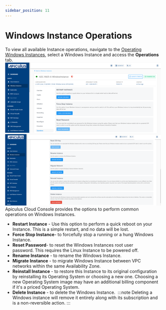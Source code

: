 ```yaml
---
sidebar_position: 11
---
```

# Windows Instance Operations

To view all available Instance operations, navigate to the [Operating Windows Instances](AboutWindowsInstances), select a Windows Instance and access the **Operations** tab.
![Operations](img/Operations.png)
![Operations](img/Operations1.png)
Apiculus Cloud Console provides the options to perform common operations on Windows Instances.

- **Restart Instance** - Use this option to perform a quick reboot on your Instance. This is a simple restart, and no data will be lost.
- **Force Stop Instance**- to forcefully stop a running or a hung Windows Instance.
- **Reset Password**- to reset the Windows Instances root user password. This requires the Linux Instance to be powered off.
- **Rename Instance** - to rename the Windows Instance.
- **Migrate Instance** - to migrate Windows Instance between VPC networks within the same Availability Zone.
- **Reinstall Instance** - to restore this Instance to its original configuration by reinstalling its Operating System or choosing a new one. Choosing a new Operating System image may have an additional billing component if it's a priced Operating System.
- **Delete Instance** - to delete the Windows Instance. 
	:::note 
	Deleting a Windows instance will remove it entirely along with its subscription and is a non-reversible action.
	:::




